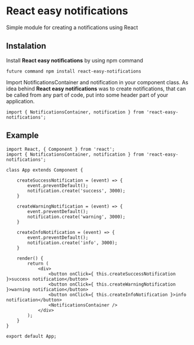 # React easy notifications
Simple module for creating a notifications using React
## Instalation
Install **React easy notifications** by using npm command
```
future command npm install react-easy-notifications
```

Import NotificationsContainer and notification in your component class. As idea behind **React easy notifications** was to create notifications, that can be called from any part of code, put <NotificationsContainer /> into some header part of your application.
```
import { NotificationsContainer, notification } from 'react-easy-notifications';
```

## Example
```
import React, { Component } from 'react';
import { NotificationsContainer, notification } from 'react-easy-notifications';

class App extends Component {

	createSuccessNotification = (event) => {
		event.preventDefault();
		notification.create('success', 3000);
	}

	createWarningNotification = (event) => {
		event.preventDefault();
		notification.create('warning', 3000);
	}

	createInfoNotification = (event) => {
		event.preventDefault();
		notification.create('info', 3000);
	}

	render() {
		return (
			<div>
				<button onClick={ this.createSuccessNotification }>success notification</button>
				<button onClick={ this.createWarningNotification }>warning notification</button>
				<button onClick={ this.createInfoNotification }>info notification</button>
				<NotificationsContainer />
			</div>
		);
	}
}

export default App;
```